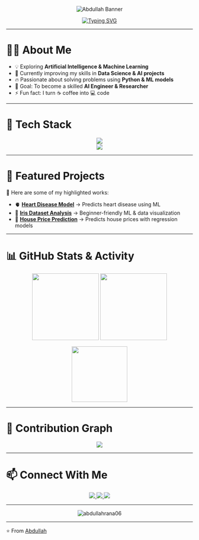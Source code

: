 <!-- Banner -->
<p align="center">
  <img src="https://i.postimg.cc/4dmnD7hr/github-banner.png" alt="Abdullah Banner" />
</p>

<!-- Typing SVG Effect -->
<p align="center">
  <a href="https://github.com/abdullahrana06">
    <img src="https://readme-typing-svg.herokuapp.com?font=Fira+Code&size=24&pause=1000&color=00C2FF&width=600&lines=Hi+%F0%9F%91%8B%2C+I'm+Abdullah;Passionate+AI+%26+ML+Learner;Python+%7C+Data+Science+%7C+Machine+Learning;Always+Learning+New+Things+%F0%9F%8C%9F" alt="Typing SVG" />
  </a>
</p>

---

# 👨‍💻 About Me
- 💡 Exploring **Artificial Intelligence & Machine Learning**  
- 🌱 Currently improving my skills in **Data Science & AI projects**  
- 🔥 Passionate about solving problems using **Python & ML models**  
- 🎯 Goal: To become a skilled **AI Engineer & Researcher**  
- ⚡ Fun fact: I turn ☕ coffee into 💻 code  

---

# 🚀 Tech Stack
<p align="center">
  <img src="https://skillicons.dev/icons?i=python,java,github,git,linux,vscode,html,css" /><br>
  <img src="https://skillicons.dev/icons?i=tensorflow,pytorch,sklearn,mysql,sqlite,pandas,numpy,matplotlib" />
</p>

---

# 📌 Featured Projects
🌟 Here are some of my highlighted works:  

- 🫀 **[Heart Disease Model](https://github.com/abdullahrana06/heart-disease-model)** → Predicts heart disease using ML  
- 🌸 **[Iris Dataset Analysis](https://github.com/abdullahrana06/iris-dataset-analysis)** → Beginner-friendly ML & data visualization  
- 🏡 **[House Price Prediction](https://github.com/abdullahrana06/predict-house-prices)** → Predicts house prices with regression models  

---

# 📊 GitHub Stats & Activity
<p align="center">
  <img src="https://github-readme-stats.vercel.app/api?username=abdullahrana06&show_icons=true&theme=radical" height="180" />
  <img src="https://github-readme-streak-stats.herokuapp.com/?user=abdullahrana06&theme=tokyonight" height="180" />
</p>

<p align="center">
  <img src="https://github-readme-stats.vercel.app/api/top-langs/?username=abdullahrana06&layout=compact&theme=tokyonight" height="150" />
</p>

---

# 🐍 Contribution Graph
<p align="center">
  <img src="https://github.com/abdullahrana06/abdullahrana06/blob/output/github-contribution-grid-snake.svg" />
</p>

---

# 📫 Connect With Me
<p align="center">
  <a href="https://github.com/abdullahrana06">
    <img src="https://img.shields.io/badge/GitHub-181717?style=for-the-badge&logo=github&logoColor=white" />
  </a>
  <a href="https://linkedin.com/in/your-link-here">
    <img src="https://img.shields.io/badge/LinkedIn-0A66C2?style=for-the-badge&logo=linkedin&logoColor=white" />
  </a>
  <a href="https://youtube.com/your-link-here">
    <img src="https://img.shields.io/badge/YouTube-FF0000?style=for-the-badge&logo=youtube&logoColor=white" />
  </a>
</p>

---

<p align="center"> 
  <img src="https://komarev.com/ghpvc/?username=abdullahrana06&label=Profile%20Views&color=0e75b6&style=flat" alt="abdullahrana06" /> 
</p>

---

⭐ From [Abdullah](https://github.com/abdullahrana06)
